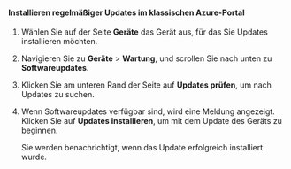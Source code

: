 <!--author=SharS last changed: 9/17/15-->

#### Installieren regelmäßiger Updates im klassischen Azure-Portal
1. Wählen Sie auf der Seite **Geräte** das Gerät aus, für das Sie Updates installieren möchten.
2. Navigieren Sie zu **Geräte** > **Wartung**, und scrollen Sie nach unten zu **Softwareupdates**.
3. Klicken Sie am unteren Rand der Seite auf **Updates prüfen**, um nach Updates zu suchen.
4. Wenn Softwareupdates verfügbar sind, wird eine Meldung angezeigt. Klicken Sie auf **Updates installieren**, um mit dem Update des Geräts zu beginnen.
   
    Sie werden benachrichtigt, wenn das Update erfolgreich installiert wurde.

<!---HONumber=AcomDC_0128_2016-->